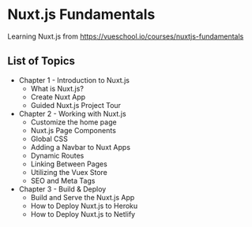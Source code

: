 # Nuxt.js Fundamentals

Learning Nuxt.js from https://vueschool.io/courses/nuxtjs-fundamentals

## List of Topics

* Chapter 1 - Introduction to Nuxt.js
  - What is Nuxt.js?
  - Create Nuxt App
  - Guided Nuxt.js Project Tour
* Chapter 2 - Working with Nuxt.js
  - Customize the home page
  - Nuxt.js Page Components
  - Global CSS
  - Adding a Navbar to Nuxt Apps
  - Dynamic Routes
  - Linking Between Pages
  - Utilizing the Vuex Store
  - SEO and Meta Tags
* Chapter 3 - Build & Deploy
  - Build and Serve the Nuxt.js App
  - How to Deploy Nuxt.js to Heroku
  - How to Deploy Nuxt.js to Netlify
